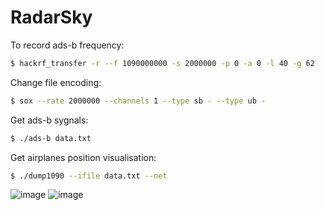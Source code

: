 # RadarSky

To record ads-b frequency:
```bash
$ hackrf_transfer -r --f 1090000000 -s 2000000 -p 0 -a 0 -l 40 -g 62
```

Change file encoding:
```bash
$ sox --rate 2000000 --channels 1 --type sb - --type ub -
```

Get ads-b sygnals:
```bash
$ ./ads-b data.txt
```

Get airplanes position visualisation:
```bash
$ ./dump1090 --ifile data.txt --net
```


![image](https://github.com/Zebra64/RadarSky/assets/75133897/7817bb67-5763-4cfb-b647-642ac7910c09)
![image](https://github.com/Zebra64/RadarSky/assets/75133897/d5c90803-240f-4fc6-8fd5-7fadc95327e8)
